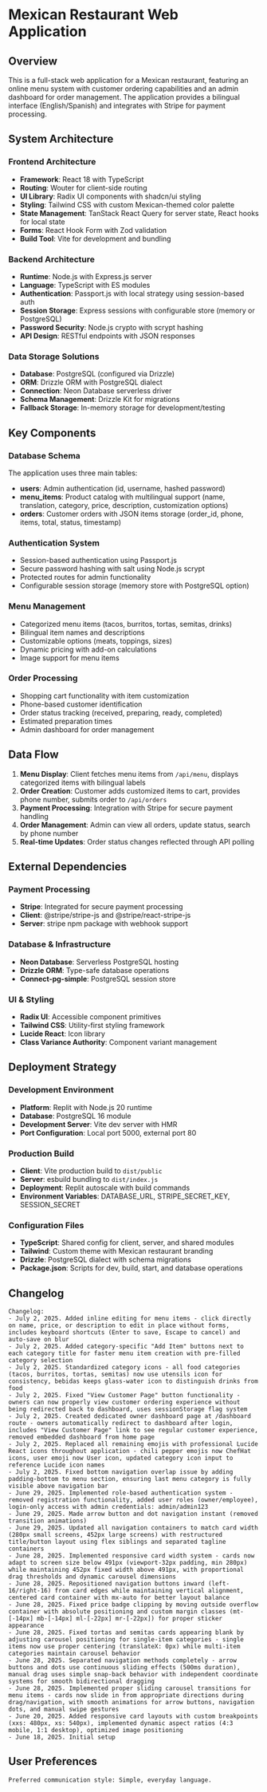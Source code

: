 # Mexican Restaurant Web Application

## Overview

This is a full-stack web application for a Mexican restaurant, featuring an online menu system with customer ordering capabilities and an admin dashboard for order management. The application provides a bilingual interface (English/Spanish) and integrates with Stripe for payment processing.

## System Architecture

### Frontend Architecture
- **Framework**: React 18 with TypeScript
- **Routing**: Wouter for client-side routing
- **UI Library**: Radix UI components with shadcn/ui styling
- **Styling**: Tailwind CSS with custom Mexican-themed color palette
- **State Management**: TanStack React Query for server state, React hooks for local state
- **Forms**: React Hook Form with Zod validation
- **Build Tool**: Vite for development and bundling

### Backend Architecture
- **Runtime**: Node.js with Express.js server
- **Language**: TypeScript with ES modules
- **Authentication**: Passport.js with local strategy using session-based auth
- **Session Storage**: Express sessions with configurable store (memory or PostgreSQL)
- **Password Security**: Node.js crypto with scrypt hashing
- **API Design**: RESTful endpoints with JSON responses

### Data Storage Solutions
- **Database**: PostgreSQL (configured via Drizzle)
- **ORM**: Drizzle ORM with PostgreSQL dialect
- **Connection**: Neon Database serverless driver
- **Schema Management**: Drizzle Kit for migrations
- **Fallback Storage**: In-memory storage for development/testing

## Key Components

### Database Schema
The application uses three main tables:
- **users**: Admin authentication (id, username, hashed password)
- **menu_items**: Product catalog with multilingual support (name, translation, category, price, description, customization options)
- **orders**: Customer orders with JSON items storage (order_id, phone, items, total, status, timestamp)

### Authentication System
- Session-based authentication using Passport.js
- Secure password hashing with salt using Node.js scrypt
- Protected routes for admin functionality
- Configurable session storage (memory store with PostgreSQL option)

### Menu Management
- Categorized menu items (tacos, burritos, tortas, semitas, drinks)
- Bilingual item names and descriptions
- Customizable options (meats, toppings, sizes)
- Dynamic pricing with add-on calculations
- Image support for menu items

### Order Processing
- Shopping cart functionality with item customization
- Phone-based customer identification
- Order status tracking (received, preparing, ready, completed)
- Estimated preparation times
- Admin dashboard for order management

## Data Flow

1. **Menu Display**: Client fetches menu items from `/api/menu`, displays categorized items with bilingual labels
2. **Order Creation**: Customer adds customized items to cart, provides phone number, submits order to `/api/orders`
3. **Payment Processing**: Integration with Stripe for secure payment handling
4. **Order Management**: Admin can view all orders, update status, search by phone number
5. **Real-time Updates**: Order status changes reflected through API polling

## External Dependencies

### Payment Processing
- **Stripe**: Integrated for secure payment processing
- **Client**: @stripe/stripe-js and @stripe/react-stripe-js
- **Server**: stripe npm package with webhook support

### Database & Infrastructure
- **Neon Database**: Serverless PostgreSQL hosting
- **Drizzle ORM**: Type-safe database operations
- **Connect-pg-simple**: PostgreSQL session store

### UI & Styling
- **Radix UI**: Accessible component primitives
- **Tailwind CSS**: Utility-first styling framework
- **Lucide React**: Icon library
- **Class Variance Authority**: Component variant management

## Deployment Strategy

### Development Environment
- **Platform**: Replit with Node.js 20 runtime
- **Database**: PostgreSQL 16 module
- **Development Server**: Vite dev server with HMR
- **Port Configuration**: Local port 5000, external port 80

### Production Build
- **Client**: Vite production build to `dist/public`
- **Server**: esbuild bundling to `dist/index.js`
- **Deployment**: Replit autoscale with build commands
- **Environment Variables**: DATABASE_URL, STRIPE_SECRET_KEY, SESSION_SECRET

### Configuration Files
- **TypeScript**: Shared config for client, server, and shared modules
- **Tailwind**: Custom theme with Mexican restaurant branding
- **Drizzle**: PostgreSQL dialect with schema migrations
- **Package.json**: Scripts for dev, build, start, and database operations

## Changelog

```
Changelog:
- July 2, 2025. Added inline editing for menu items - click directly on name, price, or description to edit in place without forms, includes keyboard shortcuts (Enter to save, Escape to cancel) and auto-save on blur
- July 2, 2025. Added category-specific "Add Item" buttons next to each category title for faster menu item creation with pre-filled category selection
- July 2, 2025. Standardized category icons - all food categories (tacos, burritos, tortas, semitas) now use utensils icon for consistency, bebidas keeps glass-water icon to distinguish drinks from food
- July 2, 2025. Fixed "View Customer Page" button functionality - owners can now properly view customer ordering experience without being redirected back to dashboard, uses sessionStorage flag system
- July 2, 2025. Created dedicated owner dashboard page at /dashboard route - owners automatically redirect to dashboard after login, includes "View Customer Page" link to see regular customer experience, removed embedded dashboard from home page
- July 2, 2025. Replaced all remaining emojis with professional Lucide React icons throughout application - chili pepper emojis now ChefHat icons, user emoji now User icon, updated category icon input to reference Lucide icon names
- July 2, 2025. Fixed bottom navigation overlap issue by adding padding-bottom to menu section, ensuring last menu category is fully visible above navigation bar
- June 29, 2025. Implemented role-based authentication system - removed registration functionality, added user roles (owner/employee), login-only access with admin credentials: admin/admin123
- June 29, 2025. Made arrow button and dot navigation instant (removed transition animations)
- June 29, 2025. Updated all navigation containers to match card width (280px small screens, 452px large screens) with restructured title/button layout using flex siblings and separated tagline containers
- June 28, 2025. Implemented responsive card width system - cards now adapt to screen size below 491px (viewport-32px padding, min 280px) while maintaining 452px fixed width above 491px, with proportional drag thresholds and dynamic carousel dimensions
- June 28, 2025. Repositioned navigation buttons inward (left-16/right-16) from card edges while maintaining vertical alignment, centered card container with mx-auto for better layout balance
- June 28, 2025. Fixed price badge clipping by moving outside overflow container with absolute positioning and custom margin classes (mt-[-14px] mb-[-14px] ml-[-22px] mr-[-22px]) for proper sticker appearance
- June 28, 2025. Fixed tortas and semitas cards appearing blank by adjusting carousel positioning for single-item categories - single items now use proper centering (translateX: 0px) while multi-item categories maintain carousel behavior
- June 28, 2025. Separated navigation methods completely - arrow buttons and dots use continuous sliding effects (500ms duration), manual drag uses simple snap-back behavior with independent coordinate systems for smooth bidirectional dragging
- June 28, 2025. Implemented proper sliding carousel transitions for menu items - cards now slide in from appropriate directions during drag/navigation, with smooth animations for arrow buttons, navigation dots, and manual swipe gestures
- June 20, 2025. Added responsive card layouts with custom breakpoints (xxs: 480px, xs: 540px), implemented dynamic aspect ratios (4:3 mobile, 1:1 desktop), optimized image positioning
- June 18, 2025. Initial setup
```

## User Preferences

```
Preferred communication style: Simple, everyday language.
```